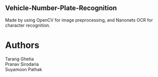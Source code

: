 ## Vehicle-Number-Plate-Recognition
Made by using OpenCV for image preprocessing, and Nanonets OCR for character recognition.

# Authors
Tarang Ghetia <br>
Pranav Sirodaria <br>
Suyamoon Pathak
